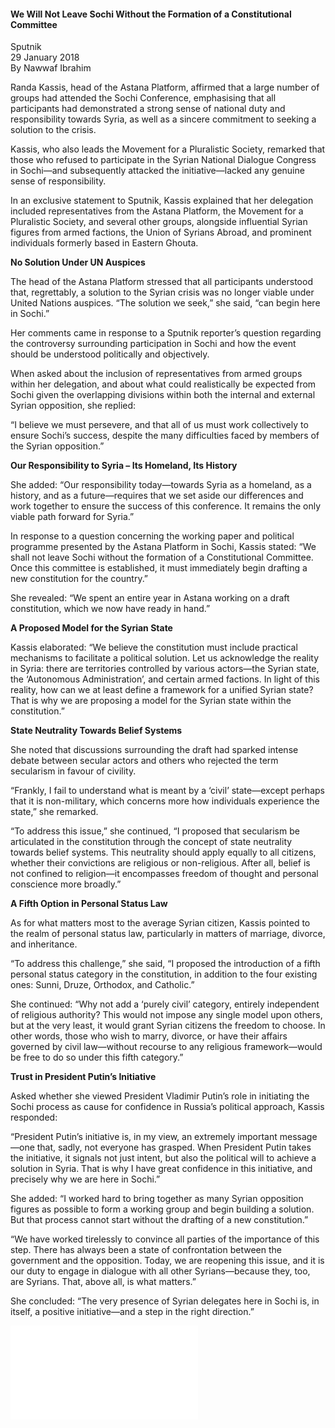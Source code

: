<h4>We Will Not Leave Sochi Without the Formation of a Constitutional Committee</h4>

Sputnik  
29 January 2018  
By Nawwaf Ibrahim  

Randa Kassis, head of the Astana Platform, affirmed that a large number of groups had attended the Sochi Conference, emphasising that all participants had demonstrated a strong sense of national duty and responsibility towards Syria, as well as a sincere commitment to seeking a solution to the crisis.

Kassis, who also leads the Movement for a Pluralistic Society, remarked that those who refused to participate in the Syrian National Dialogue Congress in Sochi—and subsequently attacked the initiative—lacked any genuine sense of responsibility.

In an exclusive statement to Sputnik, Kassis explained that her delegation included representatives from the Astana Platform, the Movement for a Pluralistic Society, and several other groups, alongside influential Syrian figures from armed factions, the Union of Syrians Abroad, and prominent individuals formerly based in Eastern Ghouta.

<b>No Solution Under UN Auspices</b>

The head of the Astana Platform stressed that all participants understood that, regrettably, a solution to the Syrian crisis was no longer viable under United Nations auspices. “The solution we seek,” she said, “can begin here in Sochi.”

Her comments came in response to a Sputnik reporter’s question regarding the controversy surrounding participation in Sochi and how the event should be understood politically and objectively.

When asked about the inclusion of representatives from armed groups within her delegation, and about what could realistically be expected from Sochi given the overlapping divisions within both the internal and external Syrian opposition, she replied:

“I believe we must persevere, and that all of us must work collectively to ensure Sochi’s success, despite the many difficulties faced by members of the Syrian opposition.”

<b>Our Responsibility to Syria – Its Homeland, Its History</b>

She added: “Our responsibility today—towards Syria as a homeland, as a history, and as a future—requires that we set aside our differences and work together to ensure the success of this conference. It remains the only viable path forward for Syria.”

In response to a question concerning the working paper and political programme presented by the Astana Platform in Sochi, Kassis stated: “We shall not leave Sochi without the formation of a Constitutional Committee. Once this committee is established, it must immediately begin drafting a new constitution for the country.”

She revealed: “We spent an entire year in Astana working on a draft constitution, which we now have ready in hand.”

<b>A Proposed Model for the Syrian State</b>

Kassis elaborated: “We believe the constitution must include practical mechanisms to facilitate a political solution. Let us acknowledge the reality in Syria: there are territories controlled by various actors—the Syrian state, the ‘Autonomous Administration’, and certain armed factions. In light of this reality, how can we at least define a framework for a unified Syrian state? That is why we are proposing a model for the Syrian state within the constitution.”

<b>State Neutrality Towards Belief Systems</b>

She noted that discussions surrounding the draft had sparked intense debate between secular actors and others who rejected the term secularism in favour of civility.

“Frankly, I fail to understand what is meant by a ‘civil’ state—except perhaps that it is non-military, which concerns more how individuals experience the state,” she remarked.

“To address this issue,” she continued, “I proposed that secularism be articulated in the constitution through the concept of state neutrality towards belief systems. This neutrality should apply equally to all citizens, whether their convictions are religious or non-religious. After all, belief is not confined to religion—it encompasses freedom of thought and personal conscience more broadly.”

<b>A Fifth Option in Personal Status Law</b>

As for what matters most to the average Syrian citizen, Kassis pointed to the realm of personal status law, particularly in matters of marriage, divorce, and inheritance.

“To address this challenge,” she said, “I proposed the introduction of a fifth personal status category in the constitution, in addition to the four existing ones: Sunni, Druze, Orthodox, and Catholic.”

She continued: “Why not add a ‘purely civil’ category, entirely independent of religious authority? This would not impose any single model upon others, but at the very least, it would grant Syrian citizens the freedom to choose. In other words, those who wish to marry, divorce, or have their affairs governed by civil law—without recourse to any religious framework—would be free to do so under this fifth category.”

<b>Trust in President Putin’s Initiative</b>

Asked whether she viewed President Vladimir Putin’s role in initiating the Sochi process as cause for confidence in Russia’s political approach, Kassis responded:

“President Putin’s initiative is, in my view, an extremely important message—one that, sadly, not everyone has grasped. When President Putin takes the initiative, it signals not just intent, but also the political will to achieve a solution in Syria. That is why I have great confidence in this initiative, and precisely why we are here in Sochi.”

She added: “I worked hard to bring together as many Syrian opposition figures as possible to form a working group and begin building a solution. But that process cannot start without the drafting of a new constitution.”

“We have worked tirelessly to convince all parties of the importance of this step. There has always been a state of confrontation between the government and the opposition. Today, we are reopening this issue, and it is our duty to engage in dialogue with all other Syrians—because they, too, are Syrians. That, above all, is what matters.”

She concluded: “The very presence of Syrian delegates here in Sochi is, in itself, a positive initiative—and a step in the right direction.”

![](36-Sputnik.pdf)
<p></p>
